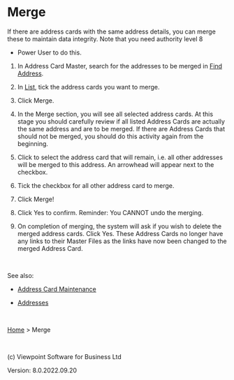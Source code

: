 



# Merge
If there are address cards with the same address details, you can merge 
 these to maintain data integrity. Note that you need authority level 8 
 - Power User to do this.

	

1. In Address Card Master, search for the addresses to be merged 
    	 in [Find Address](file:///c:/temp/0457b882-c844-4314-8878-ce1a9c2207bd/input/Address_-_Find_Address.htm).

	

1. In [List](file:///c:/temp/0457b882-c844-4314-8878-ce1a9c2207bd/input/Address_-_List_Link.htm), tick the address 
    	 cards you want to merge.

	

1. Click Merge.

	

1. In the Merge section, you will see all selected address cards. 
    	 At this stage you should carefully review if all listed Address Cards 
    	 are actually the same address and are to be merged. If there are Address 
    	 Cards that should not be merged, you should do this activity again 
    	 from the beginning.

	

1. Click to select the address card that will remain, i.e. all 
    	 other addresses will be merged to this address. An arrowhead will 
    	 appear next to the checkbox.

	

1. Tick the checkbox for all other address card to merge.

	

1. Click Merge!

	

1. Click Yes to confirm. Reminder: You CANNOT undo the merging.

	

1. On completion of merging, the system will ask if you wish to 
    	 delete the merged address cards. Click Yes. These Address Cards no 
    	 longer have any links to their Master Files as the links have now 
    	 been changed to the merged Address Card.

&nbsp;

See also:

	

- [Address Card Maintenance](file:///c:/temp/0457b882-c844-4314-8878-ce1a9c2207bd/input/Address_Card_Maintenance.htm)

	

- [Addresses](file:///c:/temp/0457b882-c844-4314-8878-ce1a9c2207bd/input/Addresses.htm)

&nbsp;

[Home](file:///c:/temp/0457b882-c844-4314-8878-ce1a9c2207bd/input/Copyright_Notice.htm) &gt; Merge

&nbsp;

(c) Viewpoint Software for 
 Business Ltd

Version: 8.0.2022.09.20


